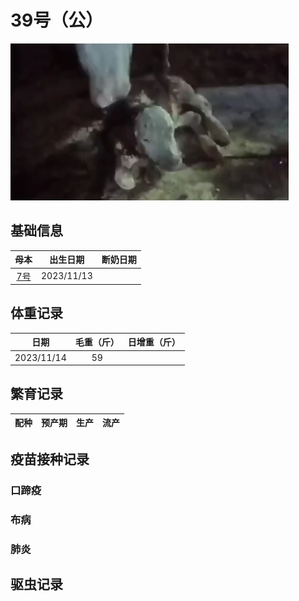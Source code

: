 # 39号（公）

![39号](/images/simmental/fourth/39.jpg)

## 基础信息

| 母本 |出生日期|断奶日期|
|:----:|:-----:|:-----:|
|[7号](../third/7.md)|2023/11/13||

## 体重记录

| 日期           |    毛重（斤）  |日增重（斤）|
| ------------- | :-----------: | :-----------: |
| 2023/11/14    | 59            ||

## 繁育记录

|配种|预产期|生产|流产|
|:------:|:------:|:------:|:------:|

## 疫苗接种记录

### 口蹄疫

### 布病

### 肺炎

## 驱虫记录
